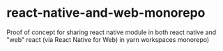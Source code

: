 # react-native-and-web-monorepo
Proof of concept for sharing react native module in both react native and "web" react (via React Native for Web) in yarn workspaces monorepo)
